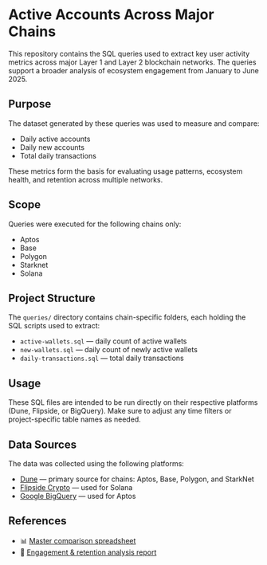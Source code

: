 # Active Accounts Across Major Chains

This repository contains the SQL queries used to extract key user activity metrics across major Layer 1 and Layer 2 blockchain networks. The queries support a broader analysis of ecosystem engagement from January to June 2025.

## Purpose

The dataset generated by these queries was used to measure and compare:

- Daily active accounts
- Daily new accounts
- Total daily transactions

These metrics form the basis for evaluating usage patterns, ecosystem health, and retention across multiple networks.

## Scope

Queries were executed for the following chains only:

- Aptos
- Base
- Polygon
- Starknet
- Solana

## Project Structure

The `queries/` directory contains chain-specific folders, each holding the SQL scripts used to extract:
- `active-wallets.sql` — daily count of active wallets
- `new-wallets.sql` — daily count of newly active wallets
- `daily-transactions.sql` — total daily transactions

## Usage

These SQL files are intended to be run directly on their respective platforms (Dune, Flipside, or BigQuery). Make sure to adjust any time filters or project-specific table names as needed.

## Data Sources

The data was collected using the following platforms:

- [Dune](https://dune.com/) — primary source for chains: Aptos, Base, Polygon, and StarkNet  
- [Flipside Crypto](https://flipsidecrypto.xyz/) — used for Solana  
- [Google BigQuery](https://cloud.google.com/bigquery) — used for Aptos

## References

- 📊 [Master comparison spreadsheet](https://docs.google.com/spreadsheets/d/188fzijYFF4JYkX2xxuGGCFnN-HuhqVHFJ224zZRs1W0)
- 📄 [Engagement & retention analysis report](https://docs.google.com/document/d/1ZtByf-cyq2LurWtTlluhMlRxH0GKZ9amBYg9bkj-1Nc)
